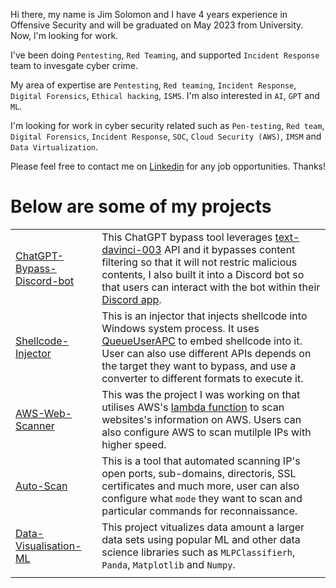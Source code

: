 Hi there, my name is Jim Solomon and I have 4 years experience in Offensive Security and will be graduated on May 2023 from University. Now, l'm looking for work.

I've been doing `Pentesting`, `Red Teaming`, and supported `Incident Response` team to invesgate cyber crime.

My area of expertise are `Pentesting`, `Red teaming`, `Incident Response`, `Digital Forensics`, `Ethical hacking`, `ISMS`. I'm also interested in `AI`, `GPT` and `ML`.

I'm looking for work in cyber security related such as `Pen-testing`, `Red team`, `Digital Forensics`, `Incident Response`, `SOC`, `Cloud Security (AWS)`, `IMSM` and `Data Virtualization`. 	

Please feel free to contact me on [Linkedin](https://www.linkedin.com/in/jimsolomonx/) for any job opportunities. Thanks!
# Below are some of my projects 
|                                                                                                      |                                                                                                                                                                                                                                                                                                                                                                                                                                                                                                                                                                                                                                                                              |
|------------------------------------------------------------------------------------------------------|------------------------------------------------------------------------------------------------------------------------------------------------------------------------------------------------------------------------------------------------------------------------------------------------------------------------------------------------------------------------------------------------------------------------------------------------------------------------------------------------------------------------------------------------------------------------------------------------------------------------------------------------------------------------------|
| [ChatGPT-Bypass-Discord-bot](https://github.com/JimSolomon/ChatGPT-Bypass-Discord-bot)                                     | This ChatGPT bypass tool leverages  [text-davinci-003](https://platform.openai.com/docs/models/gpt-3-5) API and it bypasses content filtering so that it will not restric malicious contents, I also built it into a Discord bot so that users can interact with the bot within their [Discord app](https://discord.com/).                                                                                                                                                                                                                                                                                                                                                                                                                                      |
| [Shellcode-Injector](https://github.com/JimSolomon/Shellcode-Injector)                                 | This is an injector that injects shellcode into Windows system process. It uses [QueueUserAPC](https://learn.microsoft.com/en-us/windows/win32/api/processthreadsapi/nf-processthreadsapi-queueuserapc) to embed shellcode into it. User can also use different APIs depends on the target they want to bypass, and use a converter to different formats to execute it.|
| [AWS-Web-Scanner](https://github.com/JimSolomon/AWS-Web-Scanner) | This was the project I was working on that utilises AWS's [lambda function](https://aws.amazon.com/lambda/) to scan websites's information on AWS. Users can also configure AWS to scan mutilple IPs with higher speed.|.                                                                                                                                                                                                                                                                                                                                                         |
| [Auto-Scan](https://github.com/JimSolomon/Auto-Scan)  | This is a tool that automated scanning IP's open ports, sub-domains, directoris, SSL certificates and much more, user can also configure what `mode` they want to scan and particular commands for reconnaissance.|
| [Data-Visualisation-ML](https://github.com/JimSolomon/Data-Visualisation-ML)                             |  This project vitualizes data amount a larger data sets using popular ML and other data science libraries such as `MLPClassifierh`, `Panda`, `Matplotlib` and `Numpy`. |
|                                                                                                      |                                                                                                                                                                                                                                                                                                                                                                                                                                                                                                                                                                                                                                                                              |
